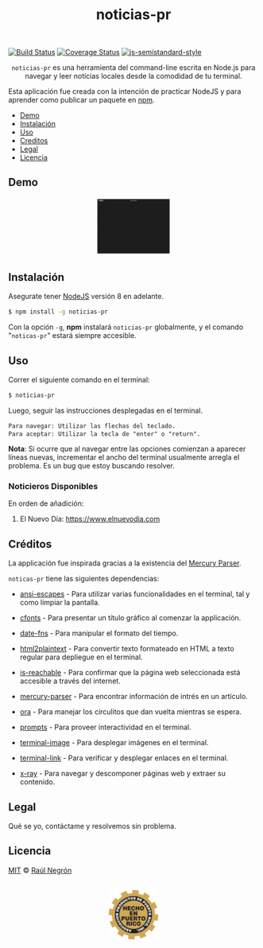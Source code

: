 <h1 align="center">
 noticias-pr
</h1>
<br>
<p align="center">

[![Build Status](https://travis-ci.org/rnegron/noticias-pr-cli.svg?branch=master)](https://travis-ci.org/rnegron/noticias-pr-cli)
[![Coverage Status](https://coveralls.io/repos/github/rnegron/noticias-pr-cli/badge.svg?branch=master)](https://coveralls.io/github/rnegron/noticias-pr-cli?branch=master)
[![js-semistandard-style](https://img.shields.io/badge/code%20style-semistandard-brightgreen.svg?style=flat-square)](https://github.com/Flet/semistandard)

</p>

<p align="center" width><code>noticias-pr</code> es una herramienta del command-line escrita en Node.js para navegar y leer noticias locales desde la comodidad de tu terminal.</p>

Esta aplicación fue creada con la intención de practicar NodeJS y para aprender como publicar un paquete en [npm](https://www.npmjs.com/package/noticias-pr).

- [Demo](#demo)
- [Instalación](#instalación)
- [Uso](#uso)
- [Creditos](#creditos)
- [Legal](#legal)
- [Licencia](#licencia)

## Demo

<p align="center"><img src="/img/cli-demo.gif" style="width: 30%; height: 30%"/></p>

## Instalación

Asegurate tener [NodeJS](https://nodejs.org/en/) versión 8 en adelante.

```bash
$ npm install -g noticias-pr
```

Con la opción `-g`, **npm** instalará `noticias-pr` globalmente, y el comando "`noticas-pr`" estará siempre accesible.

## Uso

Correr el siguiente comando en el terminal:

```bash
$ noticias-pr
```

Luego, seguir las instrucciones desplegadas en el terminal.

    Para navegar: Utilizar las flechas del teclado.
    Para aceptar: Utilizar la tecla de "enter" o "return".

**Nota**: Si ocurre que al navegar entre las opciones comienzan a aparecer líneas nuevas, incrementar el ancho del terminal usualmente arregla el problema. Es un bug que estoy buscando resolver.

### Noticieros Disponibles

En orden de añadición:

1. El Nuevo Día: https://www.elnuevodia.com

## Créditos

La applicación fue inspirada gracias a la existencia del [Mercury Parser](https://github.com/postlight/mercury-parser).

`noticas-pr` tiene las siguientes dependencias:

- [ansi-escapes](https://github.com/sindresorhus/ansi-escapes) - Para utilizar varias funcionalidades en el terminal, tal y como limpiar la pantalla.
- [cfonts](https://github.com/dominikwilkowski/cfonts) - Para presentar un título gráfico al comenzar la applicación.
- [date-fns](https://github.com/date-fns/date-fns) - Para manipular el formato del tiempo.
- [html2plaintext](https://github.com/kurttheviking/html2plaintext) - Para convertir texto formateado en HTML a texto regular para depliegue en el terminal.
- [is-reachable](https://github.com/sindresorhus/is-reachable) - Para confirmar que la página web seleccionada está accesible a través del internet.
- [mercury-parser](https://github.com/postlight/mercury-parser) - Para encontrar información de intrés en un artículo.
- [ora](https://github.com/sindresorhus/ora) - Para manejar los círculitos que dan vuelta mientras se espera.

- [prompts](https://github.com/terkelg/prompts) - Para proveer interactividad en el terminal.
- [terminal-image](https://github.com/sindresorhus/terminal-image) - Para desplegar imágenes en el terminal.
- [terminal-link](https://github.com/sindresorhus/terminal-link) - Para verificar y desplegar enlaces en el terminal.
- [x-ray](https://github.com/matthewmueller/x-ray) - Para navegar y descomponer páginas web y extraer su contenido.

## Legal

Qué se yo, contáctame y resolvemos sin problema.

## Licencia

[MIT](LICENSE) &copy; [Raúl Negrón](https://raulnegron.me)

<p align="center">
<br>
	<img height="100" src="/img/pr.png" alt="Hecho en 🇵🇷" />

</p>
